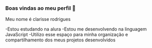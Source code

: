 ### Boas vindas ao meu perfil 🖤

Meu nome é clarisse rodrigues

-Estou estudando na alura
-Estou me desenvolvendo na linguagem JavaScript
-Utilizo esse espaço para minha organização e compartilhamento dos meus projetos desenvolvidos 


